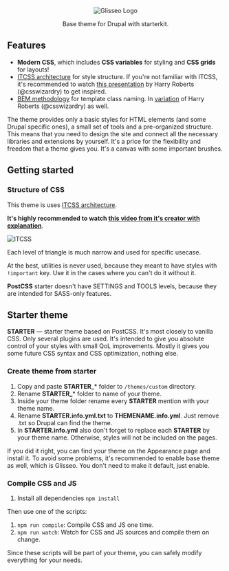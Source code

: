 <p align="center">
 <img src="https://rawgit.com/Niklan/Glisseo/8.x-1.x/logo.svg" align="center" alt="Glisseo Logo">

 <p align="center">
   Base theme for Drupal with starterkit.
 </p>
</p>

## Features

- **Modern CSS**, which includes **CSS variables** for styling and **CSS grids** for layouts!
- [ITCSS architecture](https://github.com/ahmadajmi/awesome-itcss) for style structure. If you're not familiar with ITCSS, it's recommended to watch [this presentation](https://www.youtube.com/watch?v=1OKZOV-iLj4&feature=youtu.be&t=524) by Harry Roberts (@csswizardry) to get inspired.
- [BEM methodology](https://bem.info/) for template class naming. In [variation](https://csswizardry.com/2013/01/mindbemding-getting-your-head-round-bem-syntax/) of Harry Roberts (@csswizardry) as well.

The theme provides only a basic styles for HTML elements (and some Drupal specific ones), a small set of tools and a pre-organized structure. This means that you need to design the site and connect all the necessary libraries and extensions by yourself. It's a price for the flexibility and freedom that a theme gives you. It's a canvas with some important brushes.

## Getting started

### Structure of CSS

This theme is uses [ITCSS architecture](https://github.com/ahmadajmi/awesome-itcss).

**It's highly recommended to watch [this video from it's creator with explanation](https://youtu.be/1OKZOV-iLj4?t=524)**.

![ITCSS](https://i.imgur.com/mropqbH.png)

Each level of triangle is much narrow and used for specific usecase.

At the best, utilities is never used, because they meant to have styles with `!important` key. Use it in the cases where you can't do it without it.

**PostCSS** starter doesn't have SETTINGS and TOOLS levels, because they are intended for SASS-only features.

## Starter theme

**STARTER** — starter theme based on PostCSS. It's most closely to vanilla CSS. Only several plugins are used. It's intended to give you absolute control of your styles with small QoL improvements. Mostly it gives you some future CSS syntax and CSS optimization, nothing else.

### Create theme from starter

1. Copy and paste **STARTER_*** folder to `/themes/custom` directory.
2. Rename **STARTER_*** folder to name of your theme.
3. Inside your theme folder rename every **STARTER** mention with your theme name.
5. Rename **STARTER.info.yml.txt** to **THEMENAME.info.yml**. Just remove .txt so Drupal can find the theme.
6. In **STARTER.info.yml** also don't forget to replace each **STARTER** by your theme name. Otherwise, styles will not be included on the pages.

If you did it right, you can find your theme on the Appearance page and install it. To avoid some problems, it's recommended to enable base theme as well, which is Glisseo. You don't need to make it default, just enable.

### Compile CSS and JS

1. Install all dependencies `npm install`

Then use one of the scripts:

1. `npm run compile`: Compile CSS and JS one time.
1. `npm run watch`: Watch for CSS and JS sources and compile them on change.

Since these scripts will be part of your theme, you can safely modify everything for your needs.
